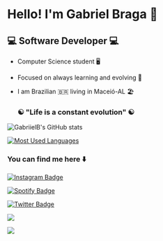 #  Hello! I'm Gabriel Braga :wave:



##  :computer: Software Developer :computer:

* Computer Science student :desktop_computer:

* Focused on always learning and evolving :book:

* I am Brazilian :brazil:  living in Maceió-AL :beach_umbrella: 

  ###  :yin_yang: "Life is a constant evolution" :yin_yang:

![GabriielB's GitHub stats](https://github-readme-stats.vercel.app/api?username=GabriielB&show_icons=true&theme=radical)


[![Most Used Languages](https://github-readme-stats.vercel.app/api/top-langs/?username=GabriielB&layout=compact)](https://github.com/anuraghazra/github-readme-stats)


###  You can find me here :arrow_down: 

[![Instagram Badge](https://img.shields.io/badge/-gabrielbraga____-9cf?style=for-the-badge&logo=instagram&logoColor=white&link=https://https://github.com/GabriielB)](https://www.instagram.com/gabrielbraga____/)

[![Spotify Badge](https://img.shields.io/badge/-darkfirebr14-brightgreen?style=for-the-badge&logo=Spotify&logoColor=161f16&link=https://github.com/GabriielB)](https://open.spotify.com/user/darkfirebr14?fbclid=IwAR0vLf9kXegU7iZNCy3IJ1S6vb3sJ6CRRXelpW5tDOG5trSUGZ8SK4-Yjfg)

[![Twitter Badge](https://img.shields.io/badge/@uGabrielB-1DA1F2?style=for-the-badge&logo=twitter&logoColor=white&link=https://twitter.com/GabriielB)](https://twitter.com/uGabrielB)

<a href="https://www.linkedin.com/in/gabriel-braga-918576207/" target="_blank"><img src="https://img.shields.io/badge/-LinkedIn-%230077B5?style=for-the-badge&logo=linkedin&logoColor=white" target="_blank"></a>

<a href = "mailto: metanight14@gmail.com"><img src="https://img.shields.io/badge/-Gmail-%23EA4335?style=for-the-badge&logo=gmail&logoColor=white" target="_blank"></a>





